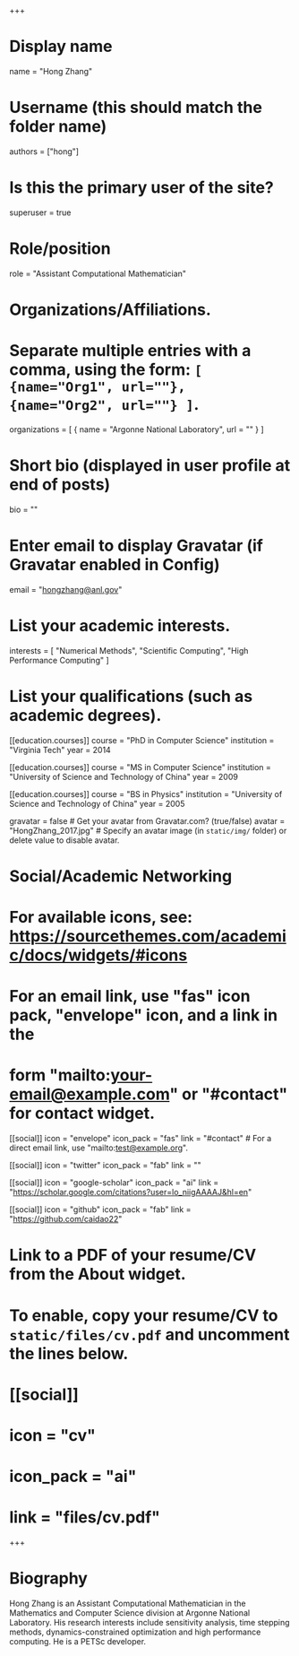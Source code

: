 +++
# Display name
name = "Hong Zhang"

# Username (this should match the folder name)
authors = ["hong"]

# Is this the primary user of the site?
superuser = true

# Role/position
role = "Assistant Computational Mathematician"

# Organizations/Affiliations.
#   Separate multiple entries with a comma, using the form: `[ {name="Org1", url=""}, {name="Org2", url=""} ]`.
organizations = [ { name = "Argonne National Laboratory", url = "" } ]

# Short bio (displayed in user profile at end of posts)
bio = ""

# Enter email to display Gravatar (if Gravatar enabled in Config)
email = "hongzhang@anl.gov"

# List your academic interests.
interests = [
  "Numerical Methods",
  "Scientific Computing",
  "High Performance Computing"
]

# List your qualifications (such as academic degrees).
[[education.courses]]
  course = "PhD in Computer Science"
  institution = "Virginia Tech"
  year = 2014

[[education.courses]]
  course = "MS in Computer Science"
  institution = "University of Science and Technology of China"
  year = 2009

[[education.courses]]
  course = "BS in Physics"
  institution = "University of Science and Technology of China"
  year = 2005

  gravatar = false  # Get your avatar from Gravatar.com? (true/false)
  avatar = "HongZhang_2017.jpg"  # Specify an avatar image (in `static/img/` folder) or delete value to disable avatar.

# Social/Academic Networking
# For available icons, see: https://sourcethemes.com/academic/docs/widgets/#icons
#   For an email link, use "fas" icon pack, "envelope" icon, and a link in the
#   form "mailto:your-email@example.com" or "#contact" for contact widget.

[[social]]
  icon = "envelope"
  icon_pack = "fas"
  link = "#contact"  # For a direct email link, use "mailto:test@example.org".

[[social]]
  icon = "twitter"
  icon_pack = "fab"
  link = ""

[[social]]
  icon = "google-scholar"
  icon_pack = "ai"
  link = "https://scholar.google.com/citations?user=lo_niigAAAAJ&hl=en"

[[social]]
  icon = "github"
  icon_pack = "fab"
  link = "https://github.com/caidao22"

# Link to a PDF of your resume/CV from the About widget.
# To enable, copy your resume/CV to `static/files/cv.pdf` and uncomment the lines below.
# [[social]]
#   icon = "cv"
#   icon_pack = "ai"
#   link = "files/cv.pdf"

+++

# Biography

Hong Zhang is an Assistant Computational Mathematician in the Mathematics and Computer Science division at Argonne National Laboratory. His research interests include sensitivity analysis, time stepping methods, dynamics-constrained optimization and high performance computing. He is a PETSc developer.

